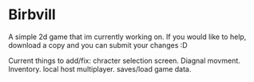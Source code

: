 # Birbvill
A simple 2d game that im currently working on. If you would like to help, download a copy and you can submit your changes :D

Current things to add/fix:
  chracter selection screen.
  Diagnal movment.
  Inventory.
  local host multiplayer.
  saves/load game data.
